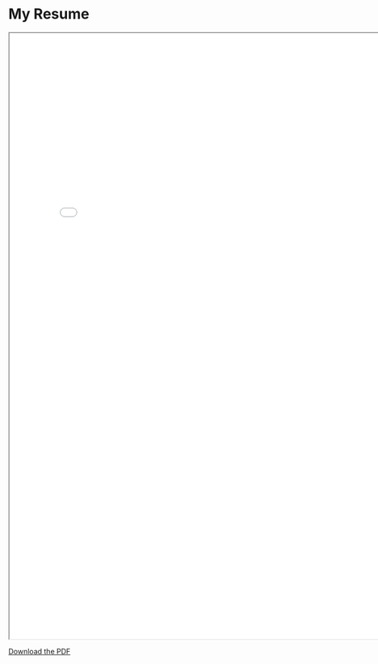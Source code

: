 # My Resume

<iframe src="EE_Resume/2024_06_01/Mark_Khusid_EE_Resume_2024_06_01.pdf"
        height="1200px" 
        width="800px"
></iframe>

[Download the PDF](EE_Resume/2024_06_01/Mark_Khusid_EE_Resume_2024_06_01.pdf) 